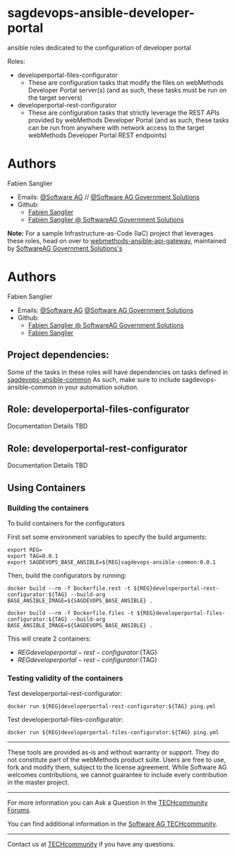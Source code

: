 # sagdevops-ansible-developer-portal
ansible roles dedicated to the configuration of developer portal

Roles:
- developerportal-files-configurator
  - These are configuration tasks that modify the files on webMethods Developer Portal server(s) (and as such, these tasks must be run on the target servers)
- developerportal-rest-configurator
  - These are configuration tasks that strictly leverage the REST APIs provided by webMethods Developer Portal (and as such, these tasks can be run from anywhere with network access to the target webMethods Developer Portal REST endpoints)
# Authors

Fabien Sanglier
- Emails: [@Software AG](mailto:fabien.sanglier@softwareag.com) // [@Software AG Government Solutions](mailto:fabien.sanglier@softwareaggov.com)
- Github: 
  - [Fabien Sanglier](https://github.com/lanimall)
  - [Fabien Sanglier @ SoftwareAG Government Solutions](https://github.com/fabien-sanglier-saggs)

**Note:**
For a sample Infrastructure-as-Code (IaC) project that leverages these roles, head on over to [webmethods-ansible-api-gateway](https://github.com/softwareag-government-solutions/webmethods-ansible-api-gateway), maintained by [SoftwareAG Government Solutions's](https://www.softwareaggov.com)

# Authors
Fabien Sanglier
- Emails: [@Software AG](mailto:fabien.sanglier@softwareag.com) [@Software AG Government Solutions](mailto:fabien.sanglier@softwareaggov.com)
- Github: 
  - [Fabien Sanglier @ SoftwareAG Government Solutions](https://github.com/fabien-sanglier-saggs)
  - [Fabien Sanglier](https://github.com/lanimall)

## Project dependencies:

Some of the tasks in these roles will have dependencies on tasks defined in [sagdevops-ansible-common](https://github.com/SoftwareAG/sagdevops-ansible-common)
As such, make sure to include sagdevops-ansible-common in your automation solution.

## Role: developerportal-files-configurator

Documentation Details TBD

## Role: developerportal-rest-configurator

Documentation Details TBD

## Using Containers

### Building the containers

To build containers for the configurators

First set some environment variables to specify the build arguments:

```
export REG=
export TAG=0.0.1
export SAGDEVOPS_BASE_ANSIBLE=${REG}sagdevops-ansible-common:0.0.1
```

Then, build the configurators by running:

```
docker build --rm -f Dockerfile.rest -t ${REG}developerportal-rest-configurator:${TAG} --build-arg BASE_ANSIBLE_IMAGE=${SAGDEVOPS_BASE_ANSIBLE} .

docker build --rm -f Dockerfile.files -t ${REG}developerportal-files-configurator:${TAG} --build-arg BASE_ANSIBLE_IMAGE=${SAGDEVOPS_BASE_ANSIBLE} .
```

This will create 2 containers:
 - ${REG}developerportal-rest-configurator:${TAG}
 - ${REG}developerportal-rest-configurator:${TAG}

### Testing validity of the containers

Test developerportal-rest-configurator:

```
docker run ${REG}developerportal-rest-configurator:${TAG} ping.yml
```

Test developerportal-files-configurator:

```
docker run ${REG}developerportal-files-configurator:${TAG} ping.yml
```

______________________
These tools are provided as-is and without warranty or support. They do not constitute part of the webMethods product suite. Users are free to use, fork and modify them, subject to the license agreement. While Software AG welcomes contributions, we cannot guarantee to include every contribution in the master project.
_____________
For more information you can Ask a Question in the [TECHcommunity Forums](http://tech.forums.softwareag.com/techjforum/forums/list.page?product=webmethods).

You can find additional information in the [Software AG TECHcommunity](http://techcommunity.softwareag.com/home/-/product/name/webmethods).
_____________
Contact us at [TECHcommunity](mailto:technologycommunity@softwareag.com?subject=Github/SoftwareAG) if you have any questions.
